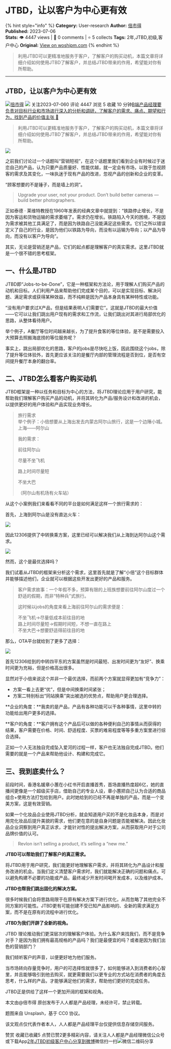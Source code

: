 # JTBD，让以客户为中心更有效
{% hint style="info" %}
**Category:** User-research
**Author:** [倍市得](https://www.woshipm.com/u/1438140)
**Published:** 2023-07-06  
**Stats:** 👁️ 4447 views | 💬 0 comments | ⭐ 5 collects
**Tags:** 2年,JTBD,初级,客户中心
**Original:** [View on woshipm.com](https://www.woshipm.com/user-research/5860623.html)
{% endhint %}
> 利用JTBD可以更精准地服务于客户，了解客户的购买动机，本篇文章将详细介绍如何使用JTBD了解客户，并总结JTBD带来的作用，希望能对你有所帮助。

---

## JTBD，让以客户为中心更有效

[![](https://static.woshipm.com/view/woshipm_api_def_20230201141011_8494.jpg?imageView2/1/w/72/h/72/q/100)](https://www.woshipm.com/u/1438140)[倍市得](https://www.woshipm.com/u/1438140) ![](https://static.woshipm.com/tag/1101_1@2x.png) 关注2023-07-060 评论 4447 浏览 5 收藏 10 分钟[B端产品经理要负责对目标行业和市场进行深入的分析和调研，了解客户的需求、痛点、期望和行为，找到产品的价值主张 🔗](https://ke.qidianla.com/courses/bcpm)

> 利用JTBD可以更精准地服务于客户，了解客户的购买动机，本篇文章将详细介绍如何使用JTBD了解客户，并总结JTBD带来的作用，希望能对你有所帮助。

![](https://image.woshipm.com/2023/04/14/a1a3f674-da9e-11ed-95a1-00163e0b5ff3.png)

之前我们讨论过一个话题叫“营销短视”，在这个话题里我们看到企业有时候过于迷恋自己的产品，认为只要产品质量好、性能优越，就一定会有市场，以致于忽视顾客的需求及其变化，一味执迷于现有产品的改进，忽视产品的创新和企业的变革。

“顾客想要的不是锤子，而是墙上的洞”。

> Upgrade your user, not your product. Don’t build better cameras — build better photographers.

正如泰德 · 莱维特教授在1960年发表的经典文章中就提到：“铁路停止增长，不是因为客运和货物运输的需求萎缩了。需求仍在增长。铁路陷入今天的困境，不是因为需求被其他工具满足了，而是因为铁路自己没能满足这些需求。它们之所以错误定义了自己的行业，是因为他们以铁路为导向，而没有以运输为导向；以产品为导向，而没有以客户为导向”。

其实，无论是营销还是产品，它们的起点都是理解客户的真实需求。这里JTBD就是一个很不错的思考框架。

## 一、什么是JTBD

JTBD即“Jobs-to-be-Done”，它是一种框架和方法论，用于理解人们购买产品的动机和目标。人们利用产品来帮助他们完成某个目的，可以是实现目标、解决问题、满足需求或获得某种效益，而不纯粹是因为产品本身具有某种特性或功能。

“没有用户要求过X产品，但是结果表明人们需要它”。这就是JTBD的最大价值——它可以让我们跳出用户现有的需求和工作流，让我们跳出对其进行局部优化的思路，从整体看待用户。

举个例子，A餐厅等位时间越来越长，为了提升食客的等位体验，是不是需要投入大预算去照搬海底捞的等位服务呢？

事实上，跳出局部优化的思路，客户的jobs是尽快吃上饭，因此围绕这个jobs，除了提升等位体验外，首先更应该关注的是餐厅内部的管理流程是否到位，是否有空间提升餐厅本身的翻台率。

## 二、JTBD怎么看客户购买动机

JTBD框架是一种以任务和目标为中心的方法，将JTBD理论应用于用户研究，能帮助我们理解客户购买产品的动机，并将其转化为产品/服务设计和改进的机会，以提供更好的用户体验和产品实现业务增长。

> 旅行需求  
> 举个例子：小倍想要从上海出发去内蒙古阿尔山旅行，这是一个边陲小城。上海——阿尔山
> 
> 我的需求：
> 
> 前往阿尔山
> 
> 尽量不坐飞机
> 
> 路上时间尽量短
> 
> 不坐大巴
> 
> （阿尔山有机场有火车站）

从这个小案例我们来看看不同的平台是如何满足这样一个旅行需求的：

首先，上海到阿尔山是没有直达火车：

![](https://image.woshipm.com/2023/07/05/e352c854-1ae3-11ee-aac6-00163e0b5ff3.png)

因此12306提供了中转换乘方案，这里已经可以解决我们从上海到达阿尔山这个需求。

![](https://image.woshipm.com/2023/07/05/e8fcbcce-1ae3-11ee-8278-00163e0b5ff3.png)

然而，这个是最优选择吗？

我们试着从JTBD的框架来分析这个需求，这里首先就是了解“小倍”这个目标群体并能够描述他们，企业就可以根据这些开发出更好的产品和服务。

> 客户需求故事：一个年假不多，预算有限的上班族想要前往阿尔山度过一个舒适的假期，而非“特种兵”式旅行。
> 
> 这时候以jobs的角度来看上海前往阿尔山的需求便是：
> 
> 不坐飞机→尽量低成本前往目的地  
> 路上时间尽量短→假期时间短，不想一直在路上  
> 不坐大巴→想要舒适得前往目的地

那么，OTA平台就给到了更多了选择：

![](https://image.woshipm.com/2023/07/05/14684e1e-1ae4-11ee-aac6-00163e0b5ff3.png)

首先12306给到的中转四平东的方案虽然是时间最短、出发时间更为“友好”、换乘时间更为充裕，但是价格高出很多。

显然对于小倍来说这个并非一个最优选择，而前两个方案就显得更加有“竞争力”：

*   方案一看上去更“优”，但是中间换乘时间紧张；
*   方案二特别标出“同站换乘”突出被选的优势点，帮助用户更合理选择。

**企业的角度：**我卖的是产品，产品有各种功能可以干各种事情，这里中转的功能给出用户更多的选择。

**客户的角度：**客户拥有这个产品后可以做的各种便利自己的事情从而获得的结果，客户需要在价格、时间、舒适程度、买票的难易程度等等多重方案里进行综合选择。

正如一个人无法独自完成坠入爱河的过程一样，客户也无法独自完成JTBD。他们需要的就是一个产品来帮助他设计、构建和完成它。

## 三、我到底卖什么？

前段时间，香港名媛章小蕙在小红书开启直播首秀，首场直播热度超6亿，她的直播间更像是一个超级买手店，借助自己的专业人设，章小蕙把自己认为合适的商品组合+使用方法打包给到用户。此时她给到的已经不再是单独的产品，而是一个变美方案，这是有效营销。

如果一个化妆品企业使用JTBD分析，就会知道用户买的不是化妆品本身，而是对用完化妆品后提升美貌的需求，他们更在意的是自身问题是否能被解决。因此化妆品企业洞察到用户真正诉求，才能针对性的提出解决方案，从而获取用户对于公司品牌价值的认可。

> Revlon isn’t selling a product, it’s selling a “new me.”

**JTBD可以帮助我们了解客户的真正需求。**

将JTBD用于用户研究，我们能更好地理解客户需求，并将其转化为产品设计和服务改进的机会。当我们定义清楚客户需求时，我们就能解决正确的问题和痛点。可以避免构建不必要的功能或产品，最终减少开发时间喝开发成本，以及维护成本。

**JTBD也帮我们跳出固化的解决方案。**

很多时候我们会将思路局限于在原有解决方案下进行优化，从而忽略了其他完全不同方案的可能性。JTBD更有可能创建不受已知产品影响的、全新的需求满足方案，而不是在原有的流程中进行优化。

**JTBD为我们开辟了全新的视角。**

JTBD 理论推动我们更深层次的理解客户体验。为什么客户来找我们，而不是竞争对手？是因为我们拥有最高规格的产品吗？我们是最便宜的吗？或者是因为我们出色的营销部门？

我们倾听客户的声音，以便更好地为他们服务。

当市场转向存量竞争时，用户的可选择性就很多了，如何能够进入到消费者的心智里，并且能够吸引到他去购买，就更需要我们以更专业的方式站在消费者的角度去思考，什么样的产品，才能够满足他们的需求，帮助他们更好的完成任务。

JTBD正是供给了这样一个更加开阔的框架和视角。

本文由@倍市得 原创发布于人人都是产品经理，未经许可，禁止转载。

题图来自 Unsplash，基于 CC0 协议。

该文观点仅代表作者本人，人人都是产品经理平台仅提供信息存储空间服务。

赞赏 收藏已收藏5 点赞已赞2更多精彩内容，请关注人人都是产品经理微信公众号或下载App[2年](https://www.woshipm.com/tag/2%e5%b9%b4)[JTBD](https://www.woshipm.com/tag/jtbd)[初级](https://www.woshipm.com/tag/%e5%88%9d%e7%ba%a7)[客户中心](https://www.woshipm.com/tag/%e5%ae%a2%e6%88%b7%e4%b8%ad%e5%bf%83)[分享到微博](https://service.weibo.com/share/share.php?appkey=2775287854&title=JTBD，让以客户为中心更有效&url=https://www.woshipm.com/user-research/5860623.html&pic=https://image.woshipm.com/2023/04/14/a1a3f674-da9e-11ed-95a1-00163e0b5ff3.png)微信扫一扫![微信二维码](https://api.pwmqr.com/qrcode/create/?url=https://www.woshipm.com/user-research/5860623.html)分享